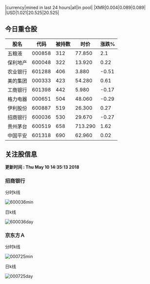|currency|mined in last 24 hours|all|in pool|
|XMR|0.004|0.089|0.089|
|USD|1.021|20.525|20.525|

## 今日重仓股 

|股名|代码|被持数|时价|涨跌%|
|---|---|---|---|---|
|五粮液|000858|312|77.850|2.1|
|保利地产|600048|322|13.920|0.22|
|农业银行|601288|406|3.880|-0.51|
|美的集团|000333|423|54.280|0.61|
|工商银行|601398|442|5.980|-0.17|
|格力电器|000651|504|48.060|-0.29|
|伊利股份|600887|519|26.300|0.27|
|招商银行|600036|530|29.670|-0.27|
|贵州茅台|600519|658|713.290|1.62|
|中国平安|601318|690|62.960|0.02|

## 关注股信息
**更新时间 : Thu May 10 14:35:13 2018**
### 招商银行 
分时k线

![600036min](http://image.sinajs.cn/newchart/min/n/sh600036.gif)

日k线

![600036day](http://image.sinajs.cn/newchart/daily/n/sh600036.gif)

### 京东方Ａ 
分时k线

![000725min](http://image.sinajs.cn/newchart/min/n/sz000725.gif)

日k线

![000725day](http://image.sinajs.cn/newchart/daily/n/sz000725.gif)
